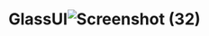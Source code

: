 # GlassUI![Screenshot (32)](https://user-images.githubusercontent.com/46056798/223279997-7cc95696-17c3-4d49-8767-a564cfb1e414.png)
